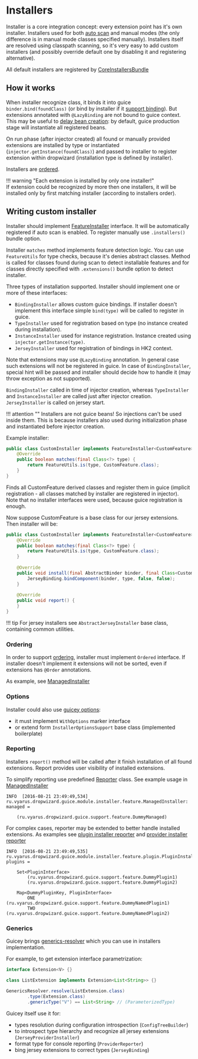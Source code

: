 # Installers

Installer is a core integration concept: every extension point has it's own installer. Installers used for both [auto scan](scan.md) and manual modes
(the only difference is in manual mode classes specified manually).
Installers itself are resolved using classpath scanning, so it's very easy to add custom installers (and possibly override default one by disabling it and registering alternative).

All default installers are registered by [CoreInstallersBundle](https://github.com/xvik/dropwizard-guicey/tree/master/src/main/java/ru/vyarus/dropwizard/guice/module/installer/CoreInstallersBundle.java)

## How it works

When installer recognize class, it binds it into guice `binder.bind(foundClass)` (or bind by installer if it [support binding](#writing-custom-installer)).
But extensions annotated with `@LazyBinding` are not bound to guice context. This may be useful to [delay bean creation](lifecycle.md):
by default, guice production stage will instantiate all registered beans.

On run phase (after injector created) all found or manually provided extensions are installed by type or instantiated (`injector.getInstance(foundClass)`) and passed to installer 
to register extension within dropwizard (installation type is defined by installer).

Installers are [ordered](ordering.md#installers-order).

!!! warning "Each extension is installed by only one installer!"    
    If extension could be recognized by more then one installers, it will be installed only by first 
    matching installer (according to installers order). 

## Writing custom installer

Installer should implement [FeatureInstaller](https://github.com/xvik/dropwizard-guicey/tree/master/src/main/java/ru/vyarus/dropwizard/guice/module/installer/FeatureInstaller.java)
interface. It will be automatically registered if auto scan is enabled. To register manually use `.installers()` bundle option.

Installer `matches` method implements feature detection logic. You can use `FeatureUtils` for type checks, because it's denies
abstract classes. Method is called for classes found during scan to detect installable features and for classes directly specified
with `.extensions()` bundle option to detect installer.

Three types of installation supported. Installer should implement one or more of these interfaces:

* `BindingInstaller` allows custom guice bindings. If installer doesn't implement this interface simple `bind(type)` will be called to register in guice.
* `TypeInstaller` used for registration based on type (no instance created during installation).
* `InstanceInstaller` used for instance registration. Instance created using `injector.getInstance(type)`.
* `JerseyInstaller` used for registration of bindings in HK2 context.

Note that extensions may use `@LazyBinding` annotation. In general case such extensions will not be registered in guice.
In case of `BindingInstaller`, special hint will be passed and installer should decide how to handle it (may throw exception as not supported).

`BindingInstaller` called in time of injector creation, whereas `TypeInstaller` and `InstanceInstaller` are called just after injector creation.
`JerseyInstaller` is called on jersey start.

!!! attention ""
    Installers are not guice beans! So injections can't be used inside them. 
    This is because installers also used during initialization phase and instantiated before injector creation.

Example installer:

```java
public class CustomInstaller implements FeatureInstaller<CustomFeature> {
    @Override
    public boolean matches(final Class<?> type) {
        return FeatureUtils.is(type, CustomFeature.class);
    }    
}
```

Finds all CustomFeature derived classes and register them in guice (implicit registration - all classes matched by installer are registered in injector). Note that no installer interfaces were used, 
because guice registration is enough.

Now suppose CustomFeature is a base class for our jersey extensions. Then installer will be:

```java
public class CustomInstaller implements FeatureInstaller<CustomFeature>, JerseyInstaller<CustomFeature> {
    @Override
    public boolean matches(final Class<?> type) {
        return FeatureUtils.is(type, CustomFeature.class);
    }
    
    @Override
    public void install(final AbstractBinder binder, final Class<CustomFeature> type) {
        JerseyBinding.bindComponent(binder, type, false, false);
    }
    
    @Override
    public void report() {
    }
}
```

!!! tip
    For jersey installers see `AbstractJerseyInstaller` base class, containing common utilities.

### Ordering

In order to support [ordering](ordering.md), installer must implement `Ordered` interface.
If installer doesn't implement it extensions will not be sorted, even if extensions has `@Order` annotations. 

As example, see [ManagedInstaller](https://github.com/xvik/dropwizard-guicey/tree/master/src/main/java/ru/vyarus/dropwizard/guice/module/installer/feature/ManagedInstaller.java)

### Options

Installer could also use [guicey options](options.md): 
* it must implement `WithOptions` marker interface
* or extend form `InstallerOptionsSupport` base class (implemented boilerplate)

### Reporting

Installers `report()` method will be called after it finish installation of all found extensions. Report provides
user visibility of installed extensions. 

To simplify reporting use predefined [Reporter](https://github.com/xvik/dropwizard-guicey/tree/master/src/main/java/ru/vyarus/dropwizard/guice/module/installer/util/Reporter.java) class. 
See example usage in [ManagedInstaller](https://github.com/xvik/dropwizard-guicey/tree/master/src/main/java/ru/vyarus/dropwizard/guice/module/installer/feature/ManagedInstaller.java)

```
INFO  [2016-08-21 23:49:49,534] ru.vyarus.dropwizard.guice.module.installer.feature.ManagedInstaller: managed =

    (ru.vyarus.dropwizard.guice.support.feature.DummyManaged)
```

For complex cases, reporter may be extended to better handle installed extensions. As examples see 
[plugin installer reporter](https://github.com/xvik/dropwizard-guicey/tree/master/src/main/java/ru/vyarus/dropwizard/guice/module/installer/feature/plugin/PluginReporter.java)
and [provider installer reporter](https://github.com/xvik/dropwizard-guicey/tree/master/src/main/java/ru/vyarus/dropwizard/guice/module/installer/feature/jersey/provider/ProviderReporter.java)

```
INFO  [2016-08-21 23:49:49,535] ru.vyarus.dropwizard.guice.module.installer.feature.plugin.PluginInstaller: plugins =

    Set<PluginInterface>
        (ru.vyarus.dropwizard.guice.support.feature.DummyPlugin1)
        (ru.vyarus.dropwizard.guice.support.feature.DummyPlugin2)

    Map<DummyPluginKey, PluginInterface>
        ONE        (ru.vyarus.dropwizard.guice.support.feature.DummyNamedPlugin1)
        TWO        (ru.vyarus.dropwizard.guice.support.feature.DummyNamedPlugin2)
```

### Generics

Guicey brings [generics-resolver](https://github.com/xvik/generics-resolver) which you 
can use in installers implementation.

For example, to get extension interface parametrization:

```java
interface Extension<V> {}

class ListExtension implements Extension<List<String>> {}

GenericsResolver.resolve(ListExtension.class)
        .type(Extension.class)
        .genericType("V") == List<String> // (ParameterizedType) 
```

Guicey itself use it for:

* types resolution during configuration introspection (`ConfigTreeBuilder`)
* to introspect type hierarchy and recognize all jersey extensions (`JerseyProviderInstaller`)
* format type for console reporting (`ProviderReporter`) 
* bing jersey extensions to correct types (`JerseyBinding`) 
